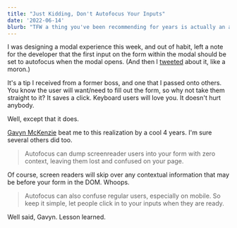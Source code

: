 ```yaml
---
title: "Just Kidding, Don't Autofocus Your Inputs"
date: '2022-06-14'
blurb: "TFW a thing you've been recommending for years is actually an accessibility problem."
---
```


I was designing a modal experience this week, and out of habit, left a note for the developer that the first input on the form within the modal should be set to autofocus when the modal opens. (And then I [tweeted](https://twitter.com/andrewsmillen/status/1534179484911411200) about it, like a moron.)

It's a tip I received from a former boss, and one that I passed onto others. You know the user will want/need to fill out the form, so why not take them straight to it? It saves a click. Keyboard users will love you. It doesn't hurt anybody.

Well, except that it does.

[Gavyn McKenzie](https://medium.com/@gavyn/til-autofocus-inputs-are-an-accessibility-problem-32ced60c3109) beat me to this realization by a cool 4 years. I'm sure several others did too.

> Autofocus can dump screenreader users into your form with zero context, leaving them lost and confused on your page.

Of course, screen readers will skip over any contextual information that may be before your form in the DOM. Whoops.

> Autofocus can also confuse regular users, especially on mobile. So keep it simple, let people click in to your inputs when they are ready.

Well said, Gavyn. Lesson learned.
